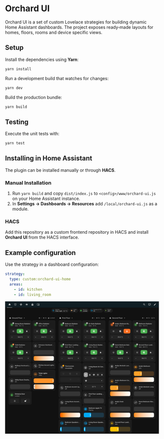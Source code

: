 # Orchard UI

Orchard UI is a set of custom Lovelace strategies for building dynamic Home
Assistant dashboards. The project exposes ready‑made layouts for homes, floors,
rooms and device specific views.

## Setup

Install the dependencies using **Yarn**:

```bash
yarn install
```

Run a development build that watches for changes:

```bash
yarn dev
```

Build the production bundle:

```bash
yarn build
```

## Testing

Execute the unit tests with:

```bash
yarn test
```

## Installing in Home Assistant

The plugin can be installed manually or through **HACS**.

### Manual Installation

1. Run `yarn build` and copy `dist/index.js` to
   `<config>/www/orchard-ui.js` on your Home Assistant instance.
2. In **Settings → Dashboards → Resources** add `/local/orchard-ui.js` as a
   module.

### HACS

Add this repository as a custom frontend repository in HACS and install
**Orchard UI** from the HACS interface.

## Example configuration

Use the strategy in a dashboard configuration:

```yaml
strategy:
  type: custom:orchard-ui-home
  areas:
    - id: kitchen
    - id: living_room
```

![Orchard UI Home Screenshot](./public/screenshot-home.png)
